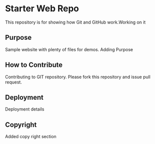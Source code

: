 # Starter Web Repo

This repository is for showing how Git and GitHub work.Working on it

## Purpose

Sample website with plenty of files for demos.
Adding Purpose

## How to Contribute

Contributing to GIT repository.
Please fork this repository and issue pull request.

## Deployment

Deployment details

## Copyright

Added copy right section